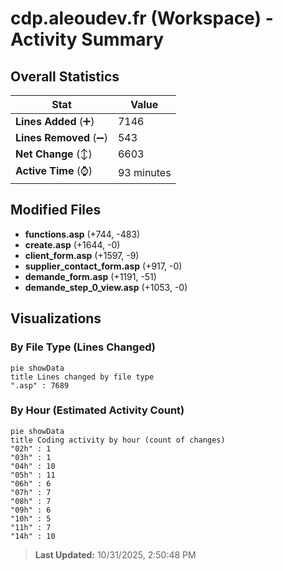 # cdp.aleoudev.fr (Workspace) - Activity Summary 

## Overall Statistics

| Stat                   | Value                                                             |
| ---------------------- | ----------------------------------------------------------------- |
| **Lines Added** (➕)   | 7146                                          |
| **Lines Removed** (➖) | 543                                        |
| **Net Change** (↕)    | 6603                |
| **Active Time** (⌚)   | 93 minutes |


## Modified Files
- **functions.asp** (+744, -483)
- **create.asp** (+1644, -0)
- **client_form.asp** (+1597, -9)
- **supplier_contact_form.asp** (+917, -0)
- **demande_form.asp** (+1191, -51)
- **demande_step_0_view.asp** (+1053, -0)

## Visualizations

### By File Type (Lines Changed)

```mermaid
pie showData
title Lines changed by file type
".asp" : 7689
```

### By Hour (Estimated Activity Count)

```mermaid
pie showData
title Coding activity by hour (count of changes)
"02h" : 1
"03h" : 1
"04h" : 10
"05h" : 11
"06h" : 6
"07h" : 7
"08h" : 7
"09h" : 6
"10h" : 5
"11h" : 7
"14h" : 10
```


> **Last Updated:** 10/31/2025, 2:50:48 PM